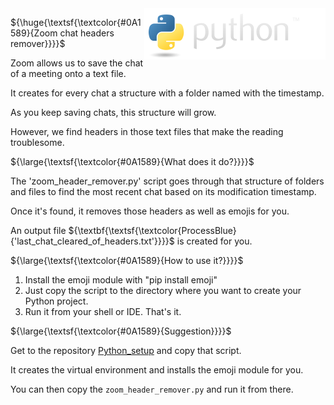 
<img align="right" src="python_logo/python-logo@2x.png">

${\huge{\textsf{\textcolor{#0A1589}{Zoom chat headers remover}}}}$

Zoom allows us to save the chat of a meeting onto a text file.

It creates for every chat a structure with a folder named with the timestamp.

As you keep saving chats, this structure will grow.

However, we find headers in those text files that make the reading troublesome.

${\large{\textsf{\textcolor{#0A1589}{What does it do?}}}}$

The 'zoom_header_remover.py' script goes through that structure of folders and files to find the most recent chat based on its modification timestamp.

Once it's found, it removes those headers as well as emojis for you.

An output file ${\textbf{\textsf{\textcolor{ProcessBlue}{'last_chat_cleared_of_headers.txt'}}}}$ is created for you.


${\large{\textsf{\textcolor{#0A1589}{How to use it?}}}}$

1. Install the emoji module with "pip install emoji"
2. Just copy the script to the directory where you want to create your Python project.
3. Run it from your shell or IDE. That's it.


${\large{\textsf{\textcolor{#0A1589}{Suggestion}}}}$

Get to the repository [Python_setup](https://github.com/lpurificacao/pyhton_setup) and copy that script.

It creates the virtual environment and installs the emoji module for you.

You can then copy the `zoom_header_remover.py` and run it from there.

